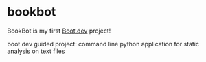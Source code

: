 # bookbot
BookBot is my first [Boot.dev](https://www.boot.dev) project!

boot.dev guided project: command line python application for static analysis on text files
